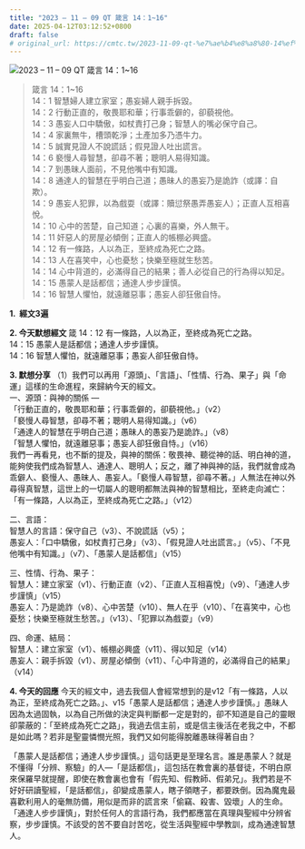 ```yaml
---
title: "2023 – 11 – 09 QT 箴言 14：1~16"
date: 2025-04-12T03:12:52+0800
draft: false
# original_url: https://cmtc.tw/2023-11-09-qt-%e7%ae%b4%e8%a8%80-14%ef%bc%9a116
---
```


![2023 – 11 – 09 QT 箴言 14：1\~16](/images/qt.jpg  "2023 – 11 – 09 QT 箴言 14：1\~16")

> 箴言 14：1\~16  
> 14：1 智慧婦人建立家室；愚妄婦人親手拆毀。  
> 14：2 行動正直的，敬畏耶和華；行事乖僻的，卻藐視他。  
> 14：3 愚妄人口中驕傲，如杖責打己身；智慧人的嘴必保守自己。  
> 14：4 家裏無牛，槽頭乾淨；土產加多乃憑牛力。  
> 14：5 誠實見證人不說謊話；假見證人吐出謊言。  
> 14：6 褻慢人尋智慧，卻尋不著；聰明人易得知識。  
> 14：7 到愚昧人面前，不見他嘴中有知識。  
> 14：8 通達人的智慧在乎明白己道；愚昧人的愚妄乃是詭詐（或譯：自欺）。  
> 14：9 愚妄人犯罪，以為戲耍（或譯：贖愆祭愚弄愚妄人）；正直人互相喜悅。  
> 14：10 心中的苦楚，自己知道；心裏的喜樂，外人無干。  
> 14：11 奸惡人的房屋必傾倒；正直人的帳棚必興盛。  
> 14：12 有一條路，人以為正，至終成為死亡之路。  
> 14：13 人在喜笑中，心也憂愁；快樂至極就生愁苦。  
> 14：14 心中背道的，必滿得自己的結果；善人必從自己的行為得以知足。  
> 14：15 愚蒙人是話都信；通達人步步謹慎。  
> 14：16 智慧人懼怕，就遠離惡事；愚妄人卻狂傲自恃。

**1.  經文3遍**

**2. 今天默想經文**
箴 14：12 有一條路，人以為正，至終成為死亡之路。  
14：15 愚蒙人是話都信；通達人步步謹慎。  
14：16 智慧人懼怕，就遠離惡事；愚妄人卻狂傲自恃。

**3. 默想分享**
（1）我們可以再用「源頭」、「言語」、「性情、行為、果子」與「命運」這樣的生命進程，來歸納今天的經文。  
一、源頭：與神的關係 —  
「行動正直的，敬畏耶和華；行事乖僻的，卻藐視他。」（v2）  
「褻慢人尋智慧，卻尋不著；聰明人易得知識。」（v6）  
「通達人的智慧在乎明白己道；愚昧人的愚妄乃是詭詐。」（v8）  
「智慧人懼怕，就遠離惡事；愚妄人卻狂傲自恃。」（v16）  
我們一再看見，也不斷的提及，與神的關係：敬畏神、聽從神的話、明白神的道，能夠使我們成為智慧人、通達人、聰明人；反之，離了神與神的話，我們就會成為乖僻人、褻慢人、愚昧人、愚妄人。「褻慢人尋智慧，卻尋不著。」人無法在神以外尋得真智慧，這世上的一切屬人的聰明都無法與神的智慧相比，至終走向滅亡：「有一條路，人以為正，至終成為死亡之路。」（v12）

二、言語：  
智慧人的言語：保守自己（v3）、不說謊話（v5）；  
愚妄人：「口中驕傲，如杖責打己身」（v3）、「假見證人吐出謊言。」（v5）、「不見他嘴中有知識。」（v7）、「愚蒙人是話都信」（v15）

三、性情、行為、果子：  
智慧人：建立家室（v1）、行動正直（v2）、「正直人互相喜悅」（v9）、「通達人步步謹慎」（v15）  
愚妄人：乃是詭詐（v8）、心中苦楚（v10）、無人在乎（v10）、「在喜笑中，心也憂愁；快樂至極就生愁苦。」（v13）、「犯罪以為戲耍」（v9）

四、命運、結局：  
智慧人：建立家室（v1）、帳棚必興盛（v11）、得以知足（v14）  
愚妄人：親手拆毀（v1）、房屋必傾倒（v11）、「心中背道的，必滿得自己的結果」（v14）

**4. 今天的回應**
今天的經文中，過去我個人會經常想到的是v12「有一條路，人以為正，至終成為死亡之路。」、v15「愚蒙人是話都信；通達人步步謹慎。」愚昧人因為太過固執，以為自己所做的決定與判斷都一定是對的，卻不知道是自己的靈眼卻蒙蔽的：「至終成為死亡之路」，我過去信主前，或是信主後活在老我之中，不都是如此嗎？若非是聖靈憐憫光照，我們又如何能得脫離愚昧得著自由？

「愚蒙人是話都信；通達人步步謹慎。」這句話更是至理名言。誰是愚蒙人？就是不懂得「分辨、察驗」的人—「是話都信」，這包括在教會裏的基督徒，不明白原來保羅早就提醒，即使在教會裏也會有「假先知、假教師、假弟兄」。我們若是不好好研讀聖經，「是話都信」，卻變成愚蒙人，瞎子領瞎子，都要跌倒。因為魔鬼最喜歡利用人的毫無防備，用似是而非的謊言來「偷竊、殺害、毀壞」人的生命。「通達人步步謹慎」，對於任何人的言語行為，我們都應當在真理與聖經中分辨省察，步步謹慎。不該受的苦不要自討苦吃，從生活與聖經中學教訓，成為通達智慧人。
